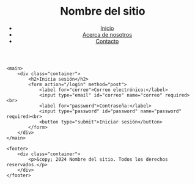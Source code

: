<!DOCTYPE html>
<html lang="es">
<head>
    <meta charset="UTF-8">
    <meta name="viewport" content="width=device-width, initial-scale=1.0">
    <title>Página de inicio</title>
    <link rel="stylesheet" href="styles.css">
</head>
<body>
    <header>
        <div class="container">
            <h1>Nombre del sitio</h1>
            <nav>
                <ul>
                    <li><a href="#">Inicio</a></li>
                    <li><a href="#">Acerca de nosotros</a></li>
                    <li><a href="#">Contacto</a></li>
                </ul>
            </nav>
        </div>
    </header>

    <main>
        <div class="container">
            <h2>Inicia sesión</h2>
            <form action="/login" method="post">
                <label for="correo">Correo electrónico:</label>
                <input type="email" id="correo" name="correo" required><br>
                <label for="password">Contraseña:</label>
                <input type="password" id="password" name="password" required><br>
                <button type="submit">Iniciar sesión</button>
            </form>
        </div>
    </main>

    <footer>
        <div class="container">
            <p>&copy; 2024 Nombre del sitio. Todos los derechos reservados.</p>
        </div>
    </footer>
</body>
</html>
